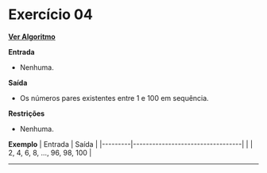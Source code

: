 # Exercício 04
[**Ver Algoritmo**](Algoritmo04.md)

**Entrada**

- Nenhuma.

**Saída**

- Os números pares existentes entre 1 e 100 em sequência.

**Restrições**

- Nenhuma.

**Exemplo**
| Entrada | Saída                            |
|---------|----------------------------------|
|         | 2, 4, 6, 8, ..., 96, 98, 100     |

---
